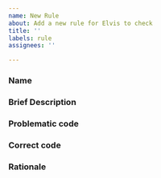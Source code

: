 ```yaml
---
name: New Rule
about: Add a new rule for Elvis to check
title: ''
labels: rule
assignees: ''

---
```


### Name

[//]:# (Choose a name for your rule)

### Brief Description

[//]:# (What will Elvis try to detect? What should be avoided?)

### Problematic code

[//]:# (Give an example of a bad practice)

### Correct code

[//]:# (Give an example of a fix for that bad practice)

### Rationale

[//]:# (Why is this an example of a bad practice? Add more details...)
